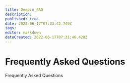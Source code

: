 ```yaml
---
title: Deepin_FAQ
description: 
published: true
date: 2022-06-17T07:33:42.749Z
tags: 
editor: markdown
dateCreated: 2022-06-17T07:31:46.428Z
---
```


# Frequently Asked Questions
Frequently Asked Questions